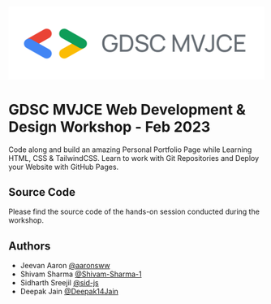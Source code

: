 
![GDSC Logo](https://raw.githubusercontent.com/sid-js/gdsc-website-project/main/public/gdsc-mvj-logo.svg)


# GDSC MVJCE Web Development & Design Workshop - Feb 2023

Code along and build an amazing Personal Portfolio Page while Learning HTML, CSS & TailwindCSS. Learn to work with Git Repositories and Deploy your Website with GitHub Pages.




## Source Code

Please find the source code of the hands-on session conducted during the workshop.
    
## Authors

- Jeevan Aaron [@aaronsww](https://www.github.com/aaronsww)
- Shivam Sharma [@Shivam-Sharma-1](https://www.github.com/Shivam-Sharma-1)
- Sidharth Sreejil [@sid-js](https://www.github.com/sid-js)
- Deepak Jain [@Deepak14Jain](https://www.github.com/Deepak14Jain)

